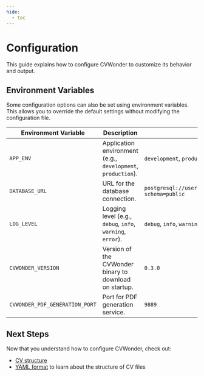 ```yaml
---
hide:
  - toc
---
```

# Configuration

This guide explains how to configure CVWonder to customize its behavior and output.

## Environment Variables

Some configuration options can also be set using environment variables. This allows you to override the default settings without modifying the configuration file.

| Environment Variable | Description | Example |
|----------------------|-------------|----------------|
| `APP_ENV` | Application environment (e.g., `development`, `production`). | `development`, `production` |
| `DATABASE_URL` | URL for the database connection. | `postgresql://user:password@host:port/dbname?schema=public` |
| `LOG_LEVEL` | Logging level (e.g., `debug`, `info`, `warning`, `error`). | `debug`, `info`, `warning`, `error` |
| `CVWONDER_VERSION` | Version of the CVWonder binary to download on startup. | `0.3.0` |
| `CVWONDER_PDF_GENERATION_PORT` | Port for PDF generation service. | `9889` |

## Next Steps

Now that you understand how to configure CVWonder, check out:

- [CV structure](https://cvwonder.readthedocs.io/en/latest/getting-started/write-cv/)
- [YAML format](../user-guide/yaml-format.md) to learn about the structure of CV files
